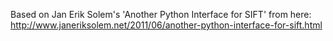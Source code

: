Based on Jan Erik Solem's 'Another Python Interface for SIFT' from here:
http://www.janeriksolem.net/2011/06/another-python-interface-for-sift.html